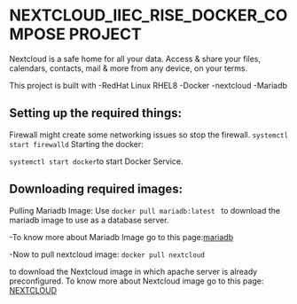 # NEXTCLOUD_IIEC_RISE_DOCKER_COMPOSE PROJECT
Nextcloud is a  safe home for all your data. Access &amp; share your files, calendars, contacts, mail &amp; more from any device, on your terms.

This project is built with
-RedHat Linux RHEL8
-Docker
-nextcloud
-Mariadb


## Setting up the required things:

Firewall might create some networking issues so stop the firewall.
```systemctl start firewalld```
Starting the docker:

``` systemctl start docker ```to start Docker Service.
## Downloading required images:
Pulling Mariadb Image:
Use 
```docker pull mariadb:latest ``` 
to download the mariadb  image to use as a database server.

-To know more about Mariadb Image go to this page:[mariadb](https://hub.docker.com/_/mariadb)

-Now to pull nextcloud image:
```docker pull nextcloud``` 

to download the Nextcloud image in which apache server is already preconfigured.
To know more about Nextcloud image  go to this page: [NEXTCLOUD](https://hub.docker.com/_/nextcloud)
